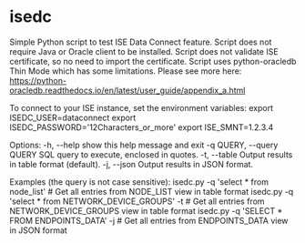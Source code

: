 # isedc
Simple Python script to test ISE Data Connect feature.
Script does not require Java or Oracle client to be installed.
Script does not validate ISE certificate, so no need to import the certificate.
Script uses python-oracledb Thin Mode which has some limitations. Please see more here:
https://python-oracledb.readthedocs.io/en/latest/user_guide/appendix_a.html

To connect to your ISE instance, set the environment variables:
    export ISEDC_USER=dataconnect
    export ISEDC_PASSWORD='12Characters_or_more' 
    export ISE_SMNT=1.2.3.4

Options:
  -h, --help            show this help message and exit
  -q QUERY, --query QUERY
                        SQL query to execute, enclosed in quotes.
  -t, --table           Output results in table format (default).
  -j, --json            Output results in JSON format.

Examples (the query is not case sensitive):
    isedc.py -q 'select * from node_list' # Get all entries from NODE_LIST view in table format
    isedc.py -q 'select * from NETWORK_DEVICE_GROUPS' -t # Get all entries from NETWORK_DEVICE_GROUPS view in table format
    isedc.py -q 'SELECT * FROM ENDPOINTS_DATA' -j # Get all entries from ENDPOINTS_DATA view in JSON format
    

